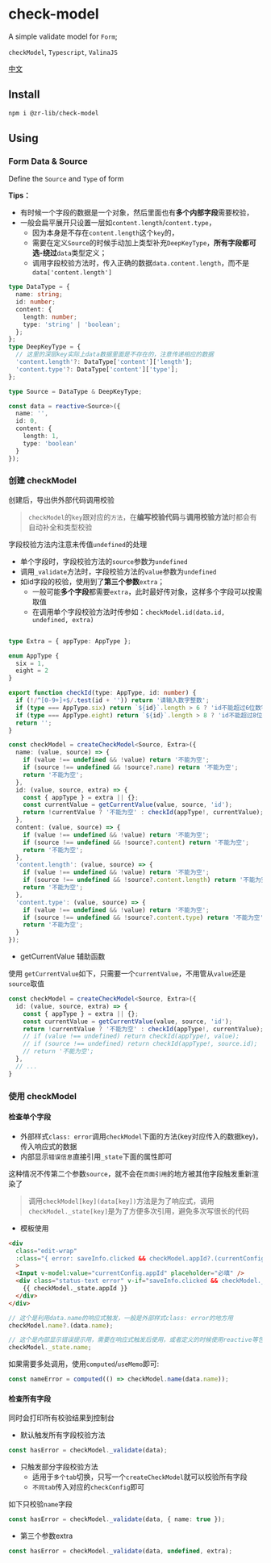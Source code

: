 # check-model

A simple validate model for `Form`;

`checkModel`, `Typescript`, `ValinaJS`

[中文](./README-zh.md)

## Install

```bash
npm i @zr-lib/check-model
```

## Using

### Form Data & Source

Define the `Source` and `Type` of form

**Tips：**

- 有时候一个字段的数据是一个对象，然后里面也有**多个内部字段**需要校验，
- 一般会扁平展开只设置一层如`content.length`/`content.type`，
   - 因为本身是不存在`content.length`这个`key`的，
   - 需要在定义`Source`的时候手动加上类型补充`DeepKeyType`，**所有字段都可选-绕过**`data`类型定义；
   - 调用字段校验方法时，传入正确的数据`data.content.length`，而不是`data['content.length']`


```typescript
type DataType = {
  name: string;
  id: number;
  content: {
    length: number;
    type: 'string' | 'boolean';
  };
};
type DeepKeyType = {
  // 这里的深层key实际上data数据里面是不存在的，注意传递相应的数据
  'content.length'?: DataType['content']['length'];
  'content.type'?: DataType['content']['type'];
};

type Source = DataType & DeepKeyType;

const data = reactive<Source>({
  name: '',
  id: 0,
  content: {
    length: 1,
    type: 'boolean'
  }
});
```

### 创建 checkModel

创建后，导出供外部代码调用校验
> `checkModel`的`key`跟对应的`方法`，在**编写校验代码**与**调用校验方法**时都会有自动补全和类型校验

字段校验方法内注意未传值`undefined`的处理

- 单个字段时，字段校验方法的`source`参数为`undefined`
- 调用`_validate`方法时，字段校验方法的`value`参数为`undefined`
- 如id字段的校验，使用到了**第三个参数**`extra`；
   - 一般可能**多个字段**都需要`extra`，此时最好传对象，这样多个字段可以按需取值
   - 在调用单个字段校验方法时传参如：`checkModel.id(data.id, undefined, extra)`
```typescript

type Extra = { appType: AppType };

enum AppType {
  six = 1,
  eight = 2
}

export function checkId(type: AppType, id: number) {
  if (!/^[0-9+]+$/.test(id + '')) return '请输入数字整数';
  if (type === AppType.six) return `${id}`.length > 6 ? 'id不能超过6位数字' : '';
  if (type === AppType.eight) return `${id}`.length > 8 ? 'id不能超过8位数字' : '';
  return '';
}

const checkModel = createCheckModel<Source, Extra>({
  name: (value, source) => {
    if (value !== undefined && !value) return '不能为空';
    if (source !== undefined && !source?.name) return '不能为空';
    return '不能为空';
  },
  id: (value, source, extra) => {
    const { appType } = extra || {};
    const currentValue = getCurrentValue(value, source, 'id');
    return !currentValue ? '不能为空' : checkId(appType!, currentValue);
  },
  content: (value, source) => {
    if (value !== undefined && !value) return '不能为空';
    if (source !== undefined && !source?.content) return '不能为空';
    return '不能为空';
  },
  'content.length': (value, source) => {
    if (value !== undefined && !value) return '不能为空';
    if (source !== undefined && !source?.content.length) return '不能为空';
    return '不能为空';
  },
  'content.type': (value, source) => {
    if (value !== undefined && !value) return '不能为空';
    if (source !== undefined && !source?.content.type) return '不能为空';
    return '不能为空';
  }
});
```
 

- getCurrentValue 辅助函数

使用 `getCurrentValue`如下，只需要一个`currentValue`，不用管从`value`还是`source`取值
```typescript
const checkModel = createCheckModel<Source, Extra>({
  id: (value, source, extra) => {
    const { appType } = extra || {};
    const currentValue = getCurrentValue(value, source, 'id');
    return !currentValue ? '不能为空' : checkId(appType!, currentValue);
    // if (value !== undefined) return checkId(appType!, value);
    // if (source !== undefined) return checkId(appType!, source.id);
    // return '不能为空';
  },
  // ...
}
```

### 使用 checkModel

#### 检查单个字段

- 外部样式`class: error`调用`checkModel`下面的方法(key对应传入的数据key)，传入响应式的数据
- 内部显示`错误信息`直接引用`_state`下面的属性即可

这种情况不传第二个参数`source`，就不会在`页面引用`的地方被其他字段触发重新渲染了

> 调用`checkModel[key](data[key])`方法是为了响应式，调用`checkModel._state[key]`是为了方便多次引用，避免多次写很长的代码


- 模板使用
```html
<div
  class="edit-wrap"
  :class="{ error: saveInfo.clicked && checkModel.appId?.(currentConfig.appId || '') }"
  >
  <Input v-model:value="currentConfig.appId" placeholder="必填" />
  <div class="status-text error" v-if="saveInfo.clicked && checkModel._state.appId">
    {{ checkModel._state.appId }}
  </div>
</div>
```

```typescript
// 这个是利用data.name的响应式触发，一般是外部样式class: error的地方用
checkModel.name?.(data.name);

// 这个是内部显示错误提示用，需要在响应式触发后使用，或者定义的时候使用reactive等包起来
checkModel._state.name; 
```

如果需要多处调用，使用`computed`/`useMemo`即可:
```typescript
const nameError = computed(() => checkModel.name(data.name));
```

#### 检查所有字段
同时会打印所有校验结果到控制台

- 默认触发所有字段校验方法
```typescript
const hasError = checkModel._validate(data);
```

- 只触发部分字段校验方法
   - 适用于`多个tab`切换，只写一个`createCheckModel`就可以校验所有字段
   - `不同tab`传入对应的`checkConfig`即可

如下只校验`name`字段
```typescript
const hasError = checkModel._validate(data, { name: true });
```

- 第三个参数extra
```typescript
const hasError = checkModel._validate(data, undefined, extra);
```

